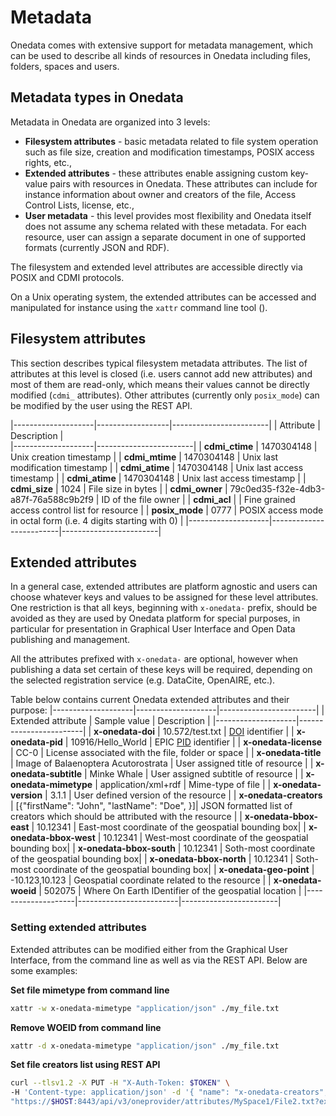 # Metadata

Onedata comes with extensive support for metadata management, which can be used to describe all kinds of resources in Onedata including files, folders, spaces and users.

## Metadata types in Onedata
Metadata in Onedata are organized into 3 levels:

* **Filesystem attributes** - basic metadata related to file system operation such as file size, creation and modification timestamps, POSIX access rights, etc.,
* **Extended attributes** - these attributes enable assigning custom key-value pairs with resources in Onedata. These attributes can include for instance information about owner and creators of the file, Access Control Lists, license, etc.,
* **User metadata** - this level provides most flexibility and Onedata itself does not assume any schema related with these metadata. For each resource, user can assign a separate document in one of supported formats (currently JSON and RDF).

The filesystem and extended level attributes are accessible directly via POSIX and CDMI protocols. 

On a Unix operating system, the extended attributes can be accessed and manipulated for instance using the `xattr` command line tool ().

## Filesystem attributes

This section describes typical filesystem metadata attributes. The list of attributes at this level is closed (i.e. users cannot add new attributes) and most of them are read-only, which means their values cannot be directly modified (`cdmi_` attributes). Other attributes (currently only `posix_mode`) can be modified by the user using the REST API.

|--------------------|------------------|------------------------|
| Attribute          | Description |  
|--------------------|------------------------|
| **cdmi_ctime** | 1470304148 | Unix creation timestamp |
| **cdmi_mtime** | 1470304148 | Unix last modification timestamp |
| **cdmi_atime** | 1470304148 | Unix last access timestamp |
| **cdmi_atime** | 1470304148 | Unix last access timestamp |
| **cdmi_size** | 1024 | File size in bytes |
| **cdmi_owner** | 79c0ed35-f32e-4db3-a87f-76a588c9b2f9 | ID of the file owner |
| **cdmi_acl** |  | Fine grained access control list for resource |
| **posix_mode**  | 0777 | POSIX access mode in octal form (i.e. 4 digits starting with 0) |
|--------------------|-------------------------|------------------------|


## Extended attributes

In a general case, extended attributes are platform agnostic and users can choose whatever keys and values to be assigned for these level attributes.
One restriction is that all keys, beginning with `x-onedata-` prefix, should be avoided as they are used by Onedata platform for special purposes, in particular for presentation in Graphical User Interface and Open Data publishing and management.

All the attributes prefixed with `x-onedata-` are optional, however when publishing a data set certain of these keys will be required, depending on the selected registration service (e.g. DataCite, OpenAIRE, etc.).

Table below contains current Onedata extended attributes and their purpose:
|--------------------|--------------------|------------------------|
| Extended attribute  | Sample value | Description |
|--------------------|------------------------|
| **x-onedata-doi**  | 10.572/test.txt | [DOI](https://www.doi.org/) identifier |
| **x-onedata-pid**  | 10916/Hello_World | EPIC [PID](http://www.pidconsortium.eu/) identifier |
| **x-onedata-license**  | CC-0 | License associated with the file, folder or space |
| **x-onedata-title**  | Image of Balaenoptera Acutorostrata  | User assigned title of resource |
| **x-onedata-subtitle**  | Minke Whale | User assigned subtitle of resource |
| **x-onedata-mimetype**  | application/xml+rdf | Mime-type of file |
| **x-onedata-version**  | 3.1.1 | User defined version of the resource |
| **x-onedata-creators**  | [{"firstName": "John", "lastName": "Doe", }]| JSON formatted list of creators which should be attributed with the resource |
| **x-onedata-bbox-east**  | 10.12341 | East-most coordinate of the geospatial bounding box|
| **x-onedata-bbox-west** | 10.12341 | West-most coordinate of the geospatial bounding box|
| **x-onedata-bbox-south** | 10.12341 | Soth-most coordinate of the geospatial bounding box|
| **x-onedata-bbox-north** | 10.12341 | Soth-most coordinate of the geospatial bounding box|
| **x-onedata-geo-point** |  -10.123,10.123 | Geospatial coordinate related to the resource |
| **x-onedata-woeid** |    502075 | Where On Earth IDentifier of the geospatial location |
|--------------------|-------------------------|------------------------|

### Setting extended attributes

Extended attributes can be modified either from the Graphical User Interface, from the command line as well as via the REST API. Below are some examples:

**Set file mimetype from command line**
```bash
xattr -w x-onedata-mimetype "application/json" ./my_file.txt
```

**Remove WOEID from command line**
```bash
xattr -d x-onedata-mimetype "application/json" ./my_file.txt
```

**Set file creators list using REST API**
```bash
curl --tlsv1.2 -X PUT -H "X-Auth-Token: $TOKEN" \
-H 'Content-type: application/json' -d '{ "name": "x-onedata-creators", "value": "[{\"firstName\": \"John\", \"lastName\": \"Doe\"}, {\"firstName\": \"Jane\", \"lastName\": \"Doe\"}]}'
"https://$HOST:8443/api/v3/oneprovider/attributes/MySpace1/File2.txt?extended=true"
```



